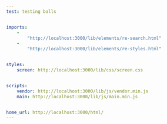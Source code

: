 ```yaml
---
test: testing balls


imports:
    -
        "http://localhost:3000/lib/elements/re-search.html"
    -
        "http://localhost:3000/lib/elements/re-styles.html"


styles:
    screen: http://localhost:3000/lib/css/screen.css


scripts:
    vendor: http://localhost:3000/lib/js/vendor.min.js
    main: http://localhost:3000/lib/js/main.min.js


home_url: http://localhost:3000/html/
---
```

